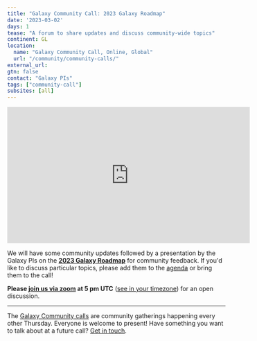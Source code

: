 ```yaml
---
title: "Galaxy Community Call: 2023 Galaxy Roadmap"
date: '2023-03-02'
days: 1
tease: "A forum to share updates and discuss community-wide topics"
continent: GL
location:
  name: "Galaxy Community Call, Online, Global"
  url: "/community/community-calls/"
external_url:
gtn: false
contact: "Galaxy PIs"
tags: ["community-call"]
subsites: [all]
---
```


<iframe width="560" height="315" src="https://www.youtube.com/embed/-ZHwJ5SEflo" title="YouTube video player" frameborder="0" allow="accelerometer; autoplay; clipboard-write; encrypted-media; gyroscope; picture-in-picture; web-share" allowfullscreen></iframe>

We will have some community updates followed by a presentation by the Galaxy PIs on the [**2023 Galaxy Roadmap**](https://hackmd.io/J8km_DwbTg2QzUkv4ijCmw) for community feedback. If you'd like to discuss particular topics, please add them to the [agenda](https://docs.google.com/document/d/1PYUnO_td7f-l0fxRYDn8D6ER7W6eY-E9mUx8ErT8kJ4/edit?usp=sharing) or bring them to the call!

**Please [join us via zoom](https://zoom.us/j/93232917829?pwd=NThHTkdDYmFTRExuV0VvaE1vRmZ1UT09) at 5 pm UTC** ([see in your timezone](https://www.timeanddate.com/worldclock/fixedtime.html?msg=Galaxy+community+call&iso=20230302T17&p1=1440&ah=1)) for an open discussion.


---

The [Galaxy Community calls](/community/community-calls/) are community gatherings happening every other Thursday. Everyone is welcome to present! Have something you want to talk about at a future call? [Get in touch](mailto:outreach@galaxyproject.org).
